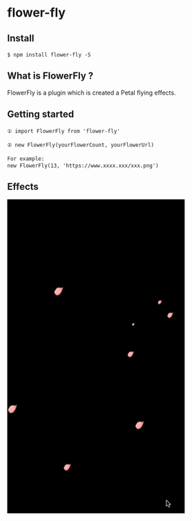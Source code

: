 # flower-fly

## Install

```
$ npm install flower-fly -S
```

## What is FlowerFly ?

FlowerFly is a plugin which is created a Petal flying effects.

## Getting started
```
① import FlowerFly from 'flower-fly'

② new FlowerFly(yourFlowerCount, yourFlowerUrl)

For example: 
new FlowerFly(13, 'https://www.xxxx.xxx/xxx.png')
```
## Effects
![Image text](https://github.com/XieTongXue/github-img/blob/master/flower-fly/1.gif)
